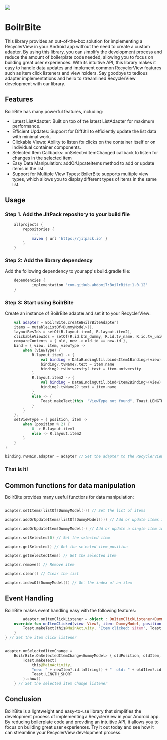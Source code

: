 [![](https://jitpack.io/v/abdomi7/BoilrBite.svg)](https://jitpack.io/#abdomi7/BoilrBite)

# BoilrBite

This library provides an out-of-the-box solution for implementing a RecyclerView in your Android app
without the need to create a custom adapter. By using this library, you can simplify the development
process and reduce the amount of boilerplate code needed, allowing you to focus on building great
user experiences. With its intuitive API, this library makes it easy to handle data updates and
implement common RecyclerView features such as item click listeners and view holders. Say goodbye to
tedious adapter implementations and hello to streamlined RecyclerView development with our library.

## Features

BoilrBite has many powerful features, including:

* Latest ListAdapter: Built on top of the latest ListAdapter for maximum performance.
* Efficient Updates: Support for DiffUtil to efficiently update the list data with minimal work.
* Clickable Views: Ability to listen for clicks on the container itself or on individual container
  components.
* Selected Item Callbacks: onSelectedItemChanged callback to listen for changes in the selected item
* Easy Data Manipulation: addOrUpdateItems method to add or update items in the list.
* Support for Multiple View Types: BoilerBite supports multiple view types, which allows you to
  display different types of items in the same list.

## Usage

### Step 1. Add the JitPack repository to your build file

```gradle
	allprojects {
		repositories {
			...
			maven { url 'https://jitpack.io' }
		}
	}
```

### Step 2: Add the library dependency

Add the following dependency to your app's build.gradle file:

```gradle
    dependencies {
	        implementation 'com.github.abdomi7:BoilrBite:1.0.12'
    }
```

### Step 3: Start using BoilrBite

Create an instance of BoilrBite adapter and set it to your RecyclerView:

```kotlin
    val adapter = BoilrBite.createBoilrBiteAdapter(
    items = mutableListOf<DummyModel>(),
    layoutResIds = setOf(R.layout.item1, R.layout.item2),
    clickableViewIds = setOf(R.id.btn_dummy, R.id.tv_name, R.id.tv_university),
    compareContents = { old, new -> old.id == new.id },
    bind = { view, item, viewType ->
        when (viewType) {
            R.layout.item1 -> {
                val binding = DataBindingUtil.bind<Item1Binding>(view)
                binding?.tvName?.text = item.name
                binding?.tvUniversity?.text = item.university
            }
            R.layout.item2 -> {
                val binding = DataBindingUtil.bind<Item2Binding>(view)
                binding?.tvName2?.text = item.name
            }
            else -> {
                Toast.makeText(this, "ViewType not found", Toast.LENGTH_SHORT).show()
            }
        }
    },
    setViewType = { position, item ->
        when (position % 2) {
            0 -> R.layout.item1
            else -> R.layout.item2
        }
    }
)

binding.rvMain.adapter = adapter // Set the adapter to the RecyclerView

```

### That is it!

## Common functions for data manipulation

BoilrBite provides many useful functions for data manipulation:

```kotlin

adapter.setItems(listOf(DummyModel())) // Set the list of items

adapter.addOrUpdateItems(listOf(DummyModel())) // Add or update items in the list

adapter.addOrUpdateItem(DummyModel()) // Add or update a single item in the list

adapter.setSelected(0) // Set the selected item

adapter.getSelected() // Get the selected item position

adapter.getSelectedItem() // Get the selected item

adapter.remove() // Remove item

adapter.clear() // Clear the list

adapter.indexOf(DummyModel()) // Get the index of an item

```

## Event Handling

BoilrBite makes event handling easy with the following features:

```kotlin
        adapter.onItemClickListener = object : OnItemClickListener<DummyModel, View?>() {
    override fun onItemClicked(view: View?, item: DummyModel, position: Int) {
        Toast.makeText(this@MainActivity, "Item clicked: $item", Toast.LENGTH_SHORT).show()
    }
} // Set the item click listener


adapter.onSelectedItemChange =
    BoilrBite.OnSelectedItemChange<DummyModel> { oldPosition, oldItem, newPosition, newItem ->
        Toast.makeText(
            this@MainActivity,
            "new: " + newItem?.id.toString() + "  old: " + oldItem?.id.toString(),
            Toast.LENGTH_SHORT
        ).show()
    } // Set the selected item change listener

```

## Conclusion

BoilrBite is a lightweight and easy-to-use library that simplifies the development process of
implementing a RecyclerView in your Android app. By reducing boilerplate code and providing an
intuitive API, it allows you to focus on building great user experiences. Try it out today and see
how it can streamline your RecyclerView development process.



